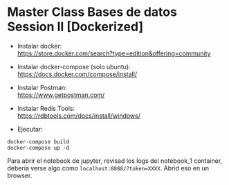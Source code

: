 # Master Class Bases de datos Session II [Dockerized]

- Instalar docker:  
https://store.docker.com/search?type=edition&offering=community

- Instalar docker-compose (solo ubuntu):  
https://docs.docker.com/compose/install/

- Instalar Postman:  
https://www.getpostman.com/

- Instalar Redis Tools:  
https://rdbtools.com/docs/install/windows/

- Ejecutar:  

```
docker-compose build
docker-compose up -d
```

Para abrir el notebook de jupyter, revisad los logs del notebook_1 container,
deberia verse algo como `localhost:8888/?token=XXXX`. Abrid eso en un browser.
